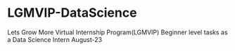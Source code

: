 # LGMVIP-DataScience
Lets Grow More Virtual Internship Program(LGMVIP) Beginner level tasks as a Data Science Intern August-23
